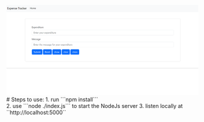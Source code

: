 <img src="expense_tracker.png" alt="img"/>
# Steps to use:
1. run ```npm install``` <br>
2. use ```node ./index.js``` to start the NodeJs server
3. listen locally at ``http://localhost:5000``
